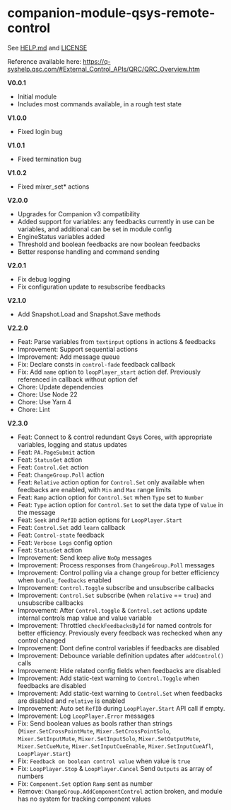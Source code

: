 # companion-module-qsys-remote-control

See [HELP.md](./companion/HELP.md) and [LICENSE](./LICENSE)

Reference available here: https://q-syshelp.qsc.com/#External_Control_APIs/QRC/QRC_Overview.htm

**V0.0.1**

- Initial module
- Includes most commands available, in a rough test state

**V1.0.0**

- Fixed login bug

**V1.0.1**

- Fixed termination bug

**V1.0.2**

- Fixed mixer_set\* actions

**V2.0.0**

- Upgrades for Companion v3 compatibility
- Added support for variables: any feedbacks currently in use can be variables, and additional can be set in module config
- EngineStatus variables added
- Threshold and boolean feedbacks are now boolean feedbacks
- Better response handling and command sending

**V2.0.1**

- Fix debug logging
- Fix configuration update to resubscribe feedbacks

**V2.1.0**

- Add Snapshot.Load and Snapshot.Save methods

**V2.2.0**

- Feat: Parse variables from `textinput` options in actions & feedbacks
- Improvement: Support sequential actions
- Improvement: Add message queue
- Fix: Declare consts in `control-fade` feedback callback
- Fix: Add `name` option to `loopPlayer_start` action def. Previously referenced in callback without option def
- Chore: Update dependencies
- Chore: Use Node 22
- Chore: Use Yarn 4
- Chore: Lint

**V2.3.0**

- Feat: Connect to & control redundant Qsys Cores, with appropriate variables, logging and status updates
- Feat: `PA.PageSubmit` action
- Feat: `StatusGet` action
- Feat: `Control.Get` action
- Feat: `ChangeGroup.Poll` action
- Feat: `Relative` action option for `Control.Set` only available when feedbacks are enabled, with `Min` and `Max` range limits
- Feat: `Ramp` action option for `Control.Set` when `Type` set to `Number`
- Feat: `Type` action option for `Control.Set` to set the data type of `Value` in the message
- Feat: `Seek` and `RefID` action options for `LoopPlayer.Start`
- Feat: `Control.Set` add `learn` callback
- Feat: `Control-state` feedback
- Feat: `Verbose Logs` config option
- Feat: `StatusGet` action
- Improvement: Send keep alive `NoOp` messages
- Improvement: Process responses from `ChangeGroup.Poll` messages
- Improvement: Control polling via a change group for better efficiency when `bundle_feedbacks` enabled
- Improvement: `Control.Toggle` subscribe and unsubscribe callbacks
- Improvement: `Control.Set` subscribe (when `relative` == `true`) and unsubscribe callbacks
- Improvement: After `Control.toggle` & `Control.set` actions update internal controls map value and value variable
- Improvement: Throttled `checkFeedbacksById` for named controls for better efficiency. Previously every feedback was rechecked when any control changed
- Improvement: Dont define control variables if feedbacks are disabled
- Improvement: Debounce variable definition updates after `addControl()` calls
- Improvement: Hide related config fields when feedbacks are disabled
- Improvement: Add static-text warning to `Control.Toggle` when feedbacks are disabled
- Improvement: Add static-text warning to `Control.Set` when feedbacks are disabled and `relative` is enabled
- Improvement: Auto set `RefID` during `LoopPlayer.Start` API call if empty.
- Improvement: Log `LoopPlayer.Error` messages
- Fix: Send boolean values as bools rather than strings (`Mixer.SetCrossPointMute`, `Mixer.SetCrossPointSolo`, `Mixer.SetInputMute`, `Mixer.SetInputSolo`, `Mixer.SetOutputMute`, `Mixer.SetCueMute`, `Mixer.SetInputCueEnable`, `Mixer.SetInputCueAfl`, `LoopPlayer.Start`)
- Fix: `Feedback on boolean control value` when value is `true`
- Fix: `LoopPlayer.Stop` & `LoopPlayer.Cancel` Send `Outputs` as array of numbers
- Fix: `Component.Set` option `Ramp` sent as number
- Remove: `ChangeGroup.AddComponentControl` action broken, and module has no system for tracking component values
